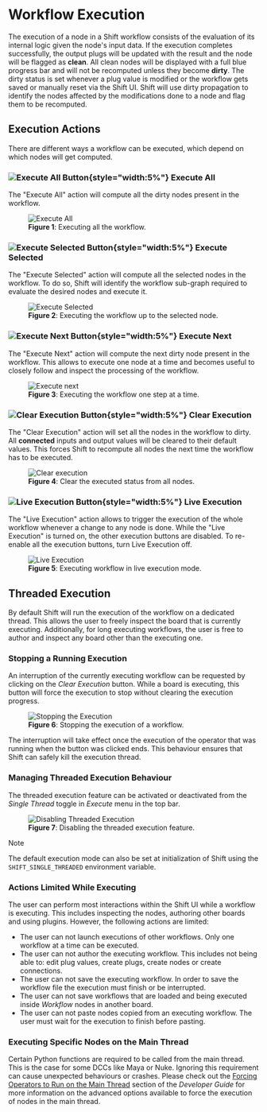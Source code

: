 # Workflow Execution

The execution of a node in a Shift workflow consists of the evaluation of its internal logic given the node's input data. If the execution completes successfully, the output plugs will be updated with the result and the node will be flagged as **clean**. All clean nodes will be displayed with a full blue progress bar and will not be recomputed unless they become **dirty**. The dirty status is set whenever a plug value is modified or the workflow gets saved or manually reset via the Shift UI. Shift will use dirty propagation to identify the nodes affected by the modifications done to a node and flag them to be recomputed.

## Execution Actions

There are different ways a workflow can be executed, which depend on which nodes will get computed. 

### ![Execute All Button](images/execute_all_default.svg){style="width:5%"} Execute All

The "Execute All" action will compute all the dirty nodes present in the workflow.

<figure>
      <img src="images/execute_all.gif" alt="Execute All">
      <figcaption><b>Figure 1</b>: Executing all the workflow.</figcaption>
</figure>


### ![Execute Selected Button](images/execute_selected_default.svg){style="width:5%"} Execute Selected

The "Execute Selected" action will compute all the selected nodes in the workflow. To do so, Shift will identify the workflow sub-graph required to evaluate the desired nodes and execute it.

<figure>
      <img src="images/execute_selected.gif" alt="Execute Selected">
      <figcaption><b>Figure 2</b>: Executing the workflow up to the selected node.</figcaption>
</figure>


### ![Execute Next Button](images/execute_next_default.svg){style="width:5%"} Execute Next

The "Execute Next" action will compute the next dirty node present in the workflow. This allows to execute one node at a time and becomes useful to closely follow and inspect the processing of the workflow.

<figure>
      <img src="images/execute_step_by_step.gif" alt="Execute next">
      <figcaption><b>Figure 3</b>: Executing the workflow one step at a time.</figcaption>
</figure>


### ![Clear Execution Button](images/clear_all_default.svg){style="width:5%"} Clear Execution

The "Clear Execution" action will set all the nodes in the workflow to dirty. All **connected** inputs and output values will be cleared to their default values. This forces Shift to recompute all nodes the next time the workflow has to be executed.

<figure>
      <img src="images/clear_execution.gif" alt="Clear execution">
      <figcaption><b>Figure 4</b>: Clear the executed status from all nodes.</figcaption>
</figure>


### ![Live Execution Button](images/execute_live_default.svg){style="width:5%"} Live Execution

The "Live Execution" action allows to trigger the execution of the whole workflow whenever a change to any node is done. While the "Live Execution" is turned on, the other execution buttons are disabled. To re-enable all the execution buttons, turn Live Execution off.

<figure>
      <img src="images/live_execution.gif" alt="Live Execution">
      <figcaption><b>Figure 5</b>: Executing workflow in live execution mode.</figcaption>
</figure>

## Threaded Execution

By default Shift will run the execution of the workflow on a dedicated thread. This allows the user to freely inspect the board that is currently executing. Additionally, for long executing workflows, the user is free to author and inspect any board other than the executing one.

### Stopping a Running Execution

An interruption of the currently executing workflow can be requested by clicking on the *Clear Execution* button. While a board is executing, this button will force the execution to stop without clearing the execution progress.

<figure>
      <img src="images/stopping_execution.gif" alt="Stopping the Execution">
      <figcaption><b>Figure 6</b>: Stopping the execution of a workflow.</figcaption>
</figure>

The interruption will take effect once the execution of the operator that was running when the button was clicked ends. This behaviour ensures that Shift can safely kill the execution thread.

### Managing Threaded Execution Behaviour

The threaded execution feature can be activated or deactivated from the *Single Thread* toggle in *Execute* menu in the top bar.

<figure>
      <img src="images/disabling_threaded_execution.gif" alt="Disabling Threaded Execution">
      <figcaption><b>Figure 7</b>: Disabling the threaded execution feature.</figcaption>
</figure>

>[!NOTE]
>The default execution mode can also be set at initialization of Shift using the `SHIFT_SINGLE_THREADED` environment variable.

### Actions Limited While Executing

The user can perform most interactions within the Shift UI while a workflow is executing. This includes inspecting the nodes, authoring other boards and using plugins. However, the following actions are limited:

- The user can not launch executions of other workflows. Only one workflow at a time can be executed.
- The user can not author the executing workflow. This includes not being able to: edit plug values, create plugs, create nodes or create connections.
- The user can not save the executing workflow. In order to save the workflow file the execution must finish or be interrupted.
- The user can not save workflows that are loaded and being executed inside *Workflow* nodes in another board.
- The user can not paste nodes copied from an executing workflow. The user must wait for the execution to finish before pasting.

### Executing Specific Nodes on the Main Thread

Certain Python functions are required to be called from the main thread. This is the case for some DCCs like Maya or Nuke. Ignoring this requirement can cause unexpected behaviours or crashes. Please check out the [Forcing Operators to Run on the Main Thread](../../reference/developer_guide/developing_custom_catalogs#forcing-operators-to-run-on-the-main-thread) section of the *Developer Guide* for more information on the advanced options available to force the execution of nodes in the main thread.
